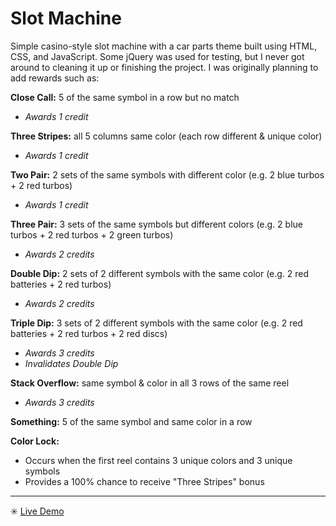 # Slot Machine
Simple casino-style slot machine with a car parts theme built using HTML, CSS, and JavaScript. 
Some jQuery was used for testing, but I never got around to cleaning it up or finishing the project.
I was originally planning to add rewards such as:

**Close Call:**       5 of the same symbol in a row but no match
* *Awards 1 credit*


**Three Stripes:**    all 5 columns same color (each row different & unique color)
* *Awards 1 credit*


**Two Pair:**         2 sets of the same symbols with different color     (e.g. 2 blue turbos + 2 red turbos)
* *Awards 1 credit*


**Three Pair:**       3 sets of the same symbols but different colors     (e.g. 2 blue turbos + 2 red turbos + 2 green turbos)
* *Awards 2 credits*


**Double Dip:**       2 sets of 2 different symbols with the same color   (e.g. 2 red batteries + 2 red turbos)
* *Awards 2 credits*


**Triple Dip:**       3 sets of 2 different symbols with the same color   (e.g. 2 red batteries + 2 red turbos + 2 red discs)
* *Awards 3 credits*
* *Invalidates Double Dip*


**Stack Overflow:**   same symbol & color in all 3 rows of the same reel
* *Awards 3 credits*


**Something:**        5 of the same symbol and same color in a row



**Color Lock:**
  * Occurs when the first reel contains 3 unique colors and 3 unique symbols
  * Provides a 100% chance to receive "Three Stripes" bonus


---

:eight_spoked_asterisk: <a href="https://www.knoxy.tk/portfolio/slotmachine/">Live Demo</a>
